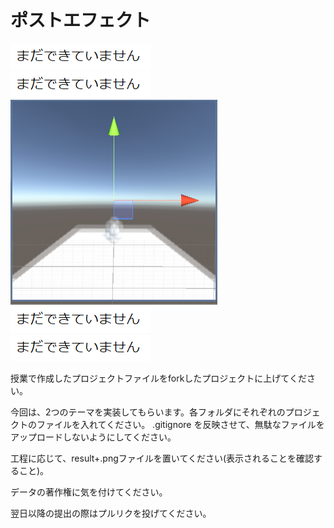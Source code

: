 # ポストエフェクト

![結果画像1](1_posteffect/result1.png)<br>
![結果画像1](1_posteffect/result2.png)<br>
![結果画像2](2_glare/result1.png)<br>
![結果画像2](2_glare/result2.png)<br>
![結果画像2](2_glare/result3.png)<br>

授業で作成したプロジェクトファイルをforkしたプロジェクトに上げてください。

今回は、2つのテーマを実装してもらいます。各フォルダにそれぞれのプロジェクトのファイルを入れてください。
.gitignore を反映させて、無駄なファイルをアップロードしないようにしてください。

工程に応じて、result+.pngファイルを置いてください(表示されることを確認すること)。

データの著作権に気を付けてください。

翌日以降の提出の際はプルリクを投げてください。
